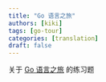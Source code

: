 ```yaml
---
title: "Go 语言之旅"
authors: [kiki]
tags: [go-tour]
categories: [translation]
draft: false
---
```


关于 [Go 语言之旅](http://tour.golang.org/) 的练习题
